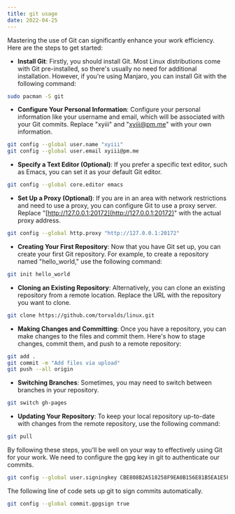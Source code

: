 ```yaml
---
title: git usage
date: 2022-04-25
---
```

Mastering the use of Git can significantly enhance your work efficiency. Here are the steps to get started:

- **Install Git**: Firstly, you should install Git. Most Linux distributions come with Git pre-installed, so there's usually no need for additional installation. However, if you're using Manjaro, you can install Git with the following command:
```bash
sudo pacman -S git
```
- **Configure Your Personal Information**: Configure your personal information like your username and email, which will be associated with your Git commits. Replace "xyiii" and "[xyiii@pm.me](mailto:xyiii@pm.me)" with your own information.

```bash
git config --global user.name "xyiii"
git config --global user.email xyiii@pm.me
```

- **Specify a Text Editor (Optional)**: If you prefer a specific text editor, such as Emacs, you can set it as your default Git editor.

```bash
git config --global core.editor emacs
```

- **Set Up a Proxy (Optional)**: If you are in an area with network restrictions and need to use a proxy, you can configure Git to use a proxy server. Replace "[http://127.0.0.1:20172](http://127.0.0.1:20172)" with the actual proxy address.

```bash
git config --global http.proxy "http://127.0.0.1:20172"
```
- **Creating Your First Repository**: Now that you have Git set up, you can create your first Git repository. For example, to create a repository named "hello_world," use the following command:

```bash
git init hello_world
```

- **Cloning an Existing Repository**: Alternatively, you can clone an existing repository from a remote location. Replace the URL with the repository you want to clone.

```bash
git clone https://github.com/torvalds/linux.git
```

- **Making Changes and Committing**: Once you have a repository, you can make changes to the files and commit them. Here's how to stage changes, commit them, and push to a remote repository:

```bash
git add .
git commit -m "Add files via upload"
git push --all origin
```

- **Switching Branches**: Sometimes, you may need to switch between branches in your repository.

```bash
git switch gh-pages
```

- **Updating Your Repository**: To keep your local repository up-to-date with changes from the remote repository, use the following command:

```bash
git pull
```

By following these steps, you'll be well on your way to effectively using Git for your work.
We need to configure the gpg key in git to authenticate our commits.
```bash
git config --global user.signingkey CBE808B2A518258F9EA0B156E81B5EA1E5FF2F77
```

The following line of code sets up git to sign commits automatically.
```bash
git config --global commit.gpgsign true
```
